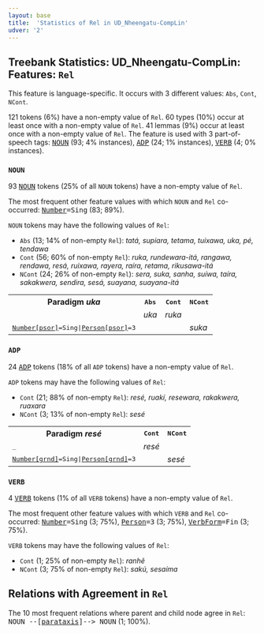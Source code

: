 ```yaml
---
layout: base
title:  'Statistics of Rel in UD_Nheengatu-CompLin'
udver: '2'
---
```


## Treebank Statistics: UD_Nheengatu-CompLin: Features: `Rel`

This feature is language-specific.
It occurs with 3 different values: `Abs`, `Cont`, `NCont`.

121 tokens (6%) have a non-empty value of `Rel`.
60 types (10%) occur at least once with a non-empty value of `Rel`.
41 lemmas (9%) occur at least once with a non-empty value of `Rel`.
The feature is used with 3 part-of-speech tags: <tt><a href="yrl_complin-pos-NOUN.html">NOUN</a></tt> (93; 4% instances), <tt><a href="yrl_complin-pos-ADP.html">ADP</a></tt> (24; 1% instances), <tt><a href="yrl_complin-pos-VERB.html">VERB</a></tt> (4; 0% instances).

### `NOUN`

93 <tt><a href="yrl_complin-pos-NOUN.html">NOUN</a></tt> tokens (25% of all `NOUN` tokens) have a non-empty value of `Rel`.

The most frequent other feature values with which `NOUN` and `Rel` co-occurred: <tt><a href="yrl_complin-feat-Number.html">Number</a></tt><tt>=Sing</tt> (83; 89%).

`NOUN` tokens may have the following values of `Rel`:

* `Abs` (13; 14% of non-empty `Rel`): <em>tatá, supiara, tetama, tuixawa, uka, pé, tendawa</em>
* `Cont` (56; 60% of non-empty `Rel`): <em>ruka, rundewara-itá, rangawa, rendawa, resá, ruixawa, rayera, raíra, retama, rikusawa-itá</em>
* `NCont` (24; 26% of non-empty `Rel`): <em>sera, suka, sanha, suíwa, taíra, sakakwera, sendira, sesá, suayana, suayana-itá</em>

<table>
  <tr><th>Paradigm <i>uka</i></th><th><tt>Abs</tt></th><th><tt>Cont</tt></th><th><tt>NCont</tt></th></tr>
  <tr><td><tt></tt></td><td><em>uka</em></td><td><em>ruka</em></td><td></td></tr>
  <tr><td><tt><tt><a href="yrl_complin-feat-Number-psor.html">Number[psor]</a></tt><tt>=Sing</tt>|<tt><a href="yrl_complin-feat-Person-psor.html">Person[psor]</a></tt><tt>=3</tt></tt></td><td></td><td></td><td><em>suka</em></td></tr>
</table>

### `ADP`

24 <tt><a href="yrl_complin-pos-ADP.html">ADP</a></tt> tokens (18% of all `ADP` tokens) have a non-empty value of `Rel`.

`ADP` tokens may have the following values of `Rel`:

* `Cont` (21; 88% of non-empty `Rel`): <em>resé, ruakí, resewara, rakakwera, ruaxara</em>
* `NCont` (3; 13% of non-empty `Rel`): <em>sesé</em>

<table>
  <tr><th>Paradigm <i>resé</i></th><th><tt>Cont</tt></th><th><tt>NCont</tt></th></tr>
  <tr><td><tt>_</tt></td><td><em>resé</em></td><td></td></tr>
  <tr><td><tt><tt><a href="yrl_complin-feat-Number-grnd.html">Number[grnd]</a></tt><tt>=Sing</tt>|<tt><a href="yrl_complin-feat-Person-grnd.html">Person[grnd]</a></tt><tt>=3</tt></tt></td><td></td><td><em>sesé</em></td></tr>
</table>

### `VERB`

4 <tt><a href="yrl_complin-pos-VERB.html">VERB</a></tt> tokens (1% of all `VERB` tokens) have a non-empty value of `Rel`.

The most frequent other feature values with which `VERB` and `Rel` co-occurred: <tt><a href="yrl_complin-feat-Number.html">Number</a></tt><tt>=Sing</tt> (3; 75%), <tt><a href="yrl_complin-feat-Person.html">Person</a></tt><tt>=3</tt> (3; 75%), <tt><a href="yrl_complin-feat-VerbForm.html">VerbForm</a></tt><tt>=Fin</tt> (3; 75%).

`VERB` tokens may have the following values of `Rel`:

* `Cont` (1; 25% of non-empty `Rel`): <em>ranhẽ</em>
* `NCont` (3; 75% of non-empty `Rel`): <em>sakú, sesaíma</em>

## Relations with Agreement in `Rel`

The 10 most frequent relations where parent and child node agree in `Rel`:
<tt>NOUN --[<tt><a href="yrl_complin-dep-parataxis.html">parataxis</a></tt>]--> NOUN</tt> (1; 100%).

